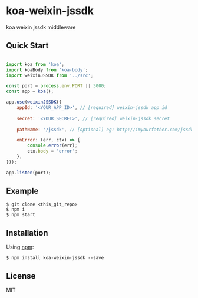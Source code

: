 koa-weixin-jssdk
=========================

koa weixin jssdk middleware


## Quick Start

```js

import koa from 'koa';
import koaBody from 'koa-body';
import weixinJSSDK from '../src';

const port = process.env.PORT || 3000;
const app = koa();

app.use(weixinJSSDK({
    appId: '<YOUR_APP_ID>', // [required] weixin-jssdk app id
    
    secret: '<YOUR_SECRET>', // [required] weixin-jssdk secret
 
    pathName: '/jssdk', // [optional] eg: http://imyourfather.com/jssdk

    onError: (err, ctx) => {
        console.error(err);
        ctx.body = 'error';
    },
}));

app.listen(port);

```


## Example

    $ git clone <this_git_repo>
    $ npm i
    $ npm start

## Installation

Using [npm](https://www.npmjs.com/):

    $ npm install koa-weixin-jssdk --save


## License

MIT
